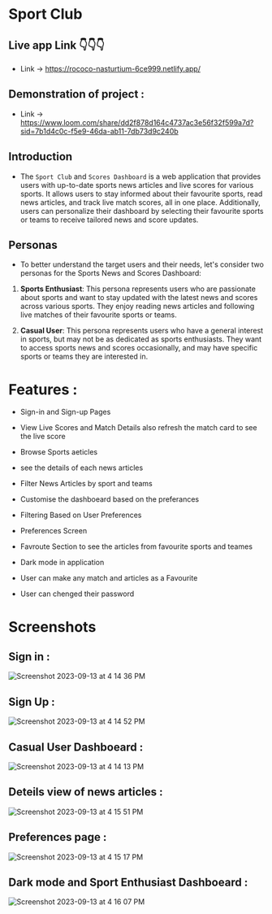 # Sport Club

## Live app Link :point_down::point_down::point_down:

- Link -> https://rococo-nasturtium-6ce999.netlify.app/

## Demonstration of project : 

- Link -> https://www.loom.com/share/dd2f878d164c4737ac3e56f32f599a7d?sid=7b1d4c0c-f5e9-46da-ab11-7db73d9c240b

## Introduction

- The `Sport Club` and `Scores Dashboard` is a web application that provides users with up-to-date sports news articles and live scores for various sports. It allows users to stay informed about their favourite sports, read news articles, and track live match scores, all in one place. Additionally, users can personalize their dashboard by selecting their favourite sports or teams to receive tailored news and score updates.

## Personas
 - To better understand the target users and their needs, let's consider two personas for the Sports News and Scores Dashboard:

  1) **Sports Enthusiast**: This persona represents users who are passionate about sports and want to stay updated with the latest news and scores across various sports. They enjoy reading news articles and following live matches of their favourite sports or teams.

  2) **Casual User**: This persona represents users who have a general interest in sports, but may not be as dedicated as sports enthusiasts. They want to access sports news and scores occasionally, and may have specific sports or teams they are interested in.

# Features :
  - Sign-in and Sign-up Pages

  - View Live Scores and Match Details also refresh the match card to see the live score

  - Browse Sports aeticles
    
  - see the details of each news articles 

  - Filter News Articles by sport and teams
    
  - Customise the dashboeard based on the preferances 
    
  - Filtering Based on User Preferences
    
  - Preferences Screen
    
  - Favroute Section to see the articles from favourite sports and teames

  - Dark mode in application

  - User can make any match and articles as a Favourite

  - User can chenged their password
    
# Screenshots

## Sign in :
![Screenshot 2023-09-13 at 4 14 36 PM](https://github.com/DipeshRaval/WD301-capstone/assets/103437774/1eabc36c-bd05-4d8e-b90f-a491940243f0)

## Sign Up :
![Screenshot 2023-09-13 at 4 14 52 PM](https://github.com/DipeshRaval/WD301-capstone/assets/103437774/23f715ff-c09c-4969-89e8-a4eb6c10db94)

## Casual User Dashboeard : 
![Screenshot 2023-09-13 at 4 14 13 PM](https://github.com/DipeshRaval/WD301-capstone/assets/103437774/37688abc-80c1-4907-9b62-4c2323c65eb3)

## Deteils view of news articles :
![Screenshot 2023-09-13 at 4 15 51 PM](https://github.com/DipeshRaval/WD301-capstone/assets/103437774/d392a222-258f-4f00-9207-9d41ef5165f8)

## Preferences page :
![Screenshot 2023-09-13 at 4 15 17 PM](https://github.com/DipeshRaval/WD301-capstone/assets/103437774/09777a12-ab22-409e-b8c5-84eddb02cffa)

## Dark mode and Sport Enthusiast Dashboeard :
![Screenshot 2023-09-13 at 4 16 07 PM](https://github.com/DipeshRaval/WD301-capstone/assets/103437774/721beab1-24ab-49ac-b405-3760ba070bee)

 

